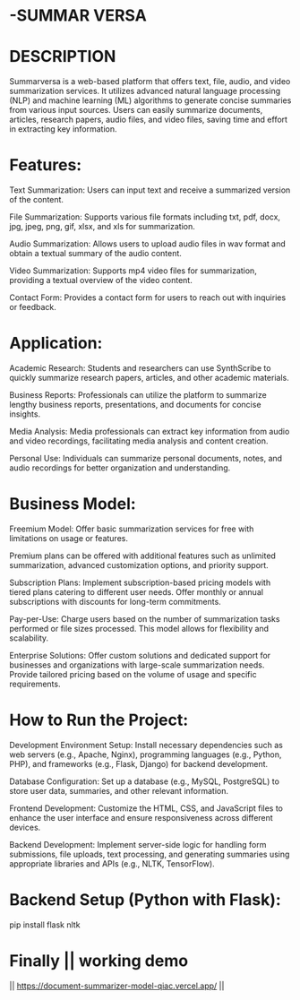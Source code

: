 # -SUMMAR VERSA  

# DESCRIPTION

Summarversa is a web-based platform that offers text, file, audio, and video summarization services.
It utilizes advanced natural language processing (NLP) and machine learning (ML) algorithms to generate concise summaries from various input sources. 
Users can easily summarize documents, articles, research papers, audio files, and video files, saving time and effort in extracting key information.

 # Features:
Text Summarization: Users can input text and receive a summarized version of the content.

File Summarization: Supports various file formats including txt, pdf, docx, jpg, jpeg, png, gif, xlsx, and xls for summarization.

Audio Summarization: Allows users to upload audio files in wav format and obtain a textual summary of the audio content.

Video Summarization: Supports mp4 video files for summarization, providing a textual overview of the video content.

Contact Form: Provides a contact form for users to reach out with inquiries or feedback.


# Application:
 Academic Research: Students and researchers can use SynthScribe to quickly summarize research papers, articles, and other academic materials.
 
Business Reports: Professionals can utilize the platform to summarize lengthy business reports, presentations, and documents for concise insights.

Media Analysis: Media professionals can extract key information from audio and video recordings, facilitating media analysis and content creation.

Personal Use: Individuals can summarize personal documents, notes, and audio recordings for better organization and understanding.

 # Business Model:
Freemium Model: Offer basic summarization services for free with limitations on usage or features. 

Premium plans can be offered with additional features such as unlimited summarization, advanced customization options, and priority support.

Subscription Plans: Implement subscription-based pricing models with tiered plans catering to different user needs. Offer monthly or annual subscriptions with discounts for long-term commitments.

Pay-per-Use: Charge users based on the number of summarization tasks performed or file sizes processed. This model allows for flexibility and scalability.

Enterprise Solutions: Offer custom solutions and dedicated support for businesses and organizations with large-scale summarization needs. Provide tailored pricing based on the volume of usage and specific requirements.

# How to Run the Project:
Development Environment Setup: Install necessary dependencies such as web servers (e.g., Apache, Nginx), programming languages (e.g., Python, PHP), and frameworks (e.g., Flask, Django) for backend development.

Database Configuration: Set up a database (e.g., MySQL, PostgreSQL) to store user data, summaries, and other relevant information.

Frontend Development: Customize the HTML, CSS, and JavaScript files to enhance the user interface and ensure responsiveness across different devices.

Backend Development: Implement server-side logic for handling form submissions, file uploads, text processing, and generating summaries using appropriate libraries and APIs (e.g., NLTK, TensorFlow).

# Backend Setup (Python with Flask):
 
 pip install flask nltk

# Finally || working demo 
 || https://document-summarizer-model-qiac.vercel.app/  ||















